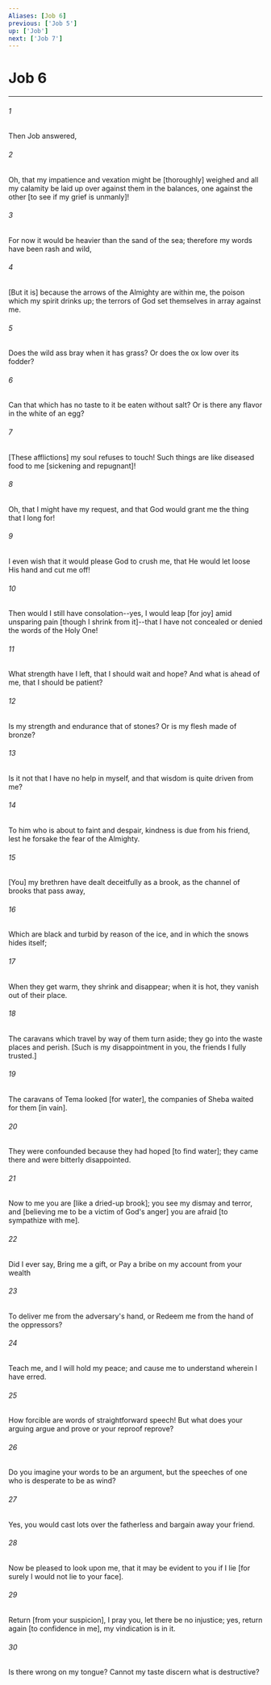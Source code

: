 ```yaml
---
Aliases: [Job 6]
previous: ['Job 5']
up: ['Job']
next: ['Job 7']
---
```

# Job 6

***














###### 1 






Then Job answered, 













###### 2 






Oh, that my impatience and vexation might be [thoroughly] weighed and all my calamity be laid up over against them in the balances, one against the other [to see if my grief is unmanly]! 













###### 3 






For now it would be heavier than the sand of the sea; therefore my words have been rash and wild, 













###### 4 






[But it is] because the arrows of the Almighty are within me, the poison which my spirit drinks up; the terrors of God set themselves in array against me. 













###### 5 






Does the wild ass bray when it has grass? Or does the ox low over its fodder? 













###### 6 






Can that which has no taste to it be eaten without salt? Or is there any flavor in the white of an egg? 













###### 7 






[These afflictions] my soul refuses to touch! Such things are like diseased food to me [sickening and repugnant]! 













###### 8 






Oh, that I might have my request, and that God would grant me the thing that I long for! 













###### 9 






I even wish that it would please God to crush me, that He would let loose His hand and cut me off! 













###### 10 






Then would I still have consolation--yes, I would leap [for joy] amid unsparing pain [though I shrink from it]--that I have not concealed or denied the words of the Holy One! 













###### 11 






What strength have I left, that I should wait and hope? And what is ahead of me, that I should be patient? 













###### 12 






Is my strength and endurance that of stones? Or is my flesh made of bronze? 













###### 13 






Is it not that I have no help in myself, and that wisdom is quite driven from me? 













###### 14 






To him who is about to faint and despair, kindness is due from his friend, lest he forsake the fear of the Almighty. 













###### 15 






[You] my brethren have dealt deceitfully as a brook, as the channel of brooks that pass away, 













###### 16 






Which are black and turbid by reason of the ice, and in which the snows hides itself; 













###### 17 






When they get warm, they shrink and disappear; when it is hot, they vanish out of their place. 













###### 18 






The caravans which travel by way of them turn aside; they go into the waste places and perish. [Such is my disappointment in you, the friends I fully trusted.] 













###### 19 






The caravans of Tema looked [for water], the companies of Sheba waited for them [in vain]. 













###### 20 






They were confounded because they had hoped [to find water]; they came there and were bitterly disappointed. 













###### 21 






Now to me you are [like a dried-up brook]; you see my dismay and terror, and [believing me to be a victim of God's anger] you are afraid [to sympathize with me]. 













###### 22 






Did I ever say, Bring me a gift, or Pay a bribe on my account from your wealth 













###### 23 






To deliver me from the adversary's hand, or Redeem me from the hand of the oppressors? 













###### 24 






Teach me, and I will hold my peace; and cause me to understand wherein I have erred. 













###### 25 






How forcible are words of straightforward speech! But what does your arguing argue and prove or your reproof reprove? 













###### 26 






Do you imagine your words to be an argument, but the speeches of one who is desperate to be as wind? 













###### 27 






Yes, you would cast lots over the fatherless and bargain away your friend. 













###### 28 






Now be pleased to look upon me, that it may be evident to you if I lie [for surely I would not lie to your face]. 













###### 29 






Return [from your suspicion], I pray you, let there be no injustice; yes, return again [to confidence in me], my vindication is in it. 













###### 30 






Is there wrong on my tongue? Cannot my taste discern what is destructive?
